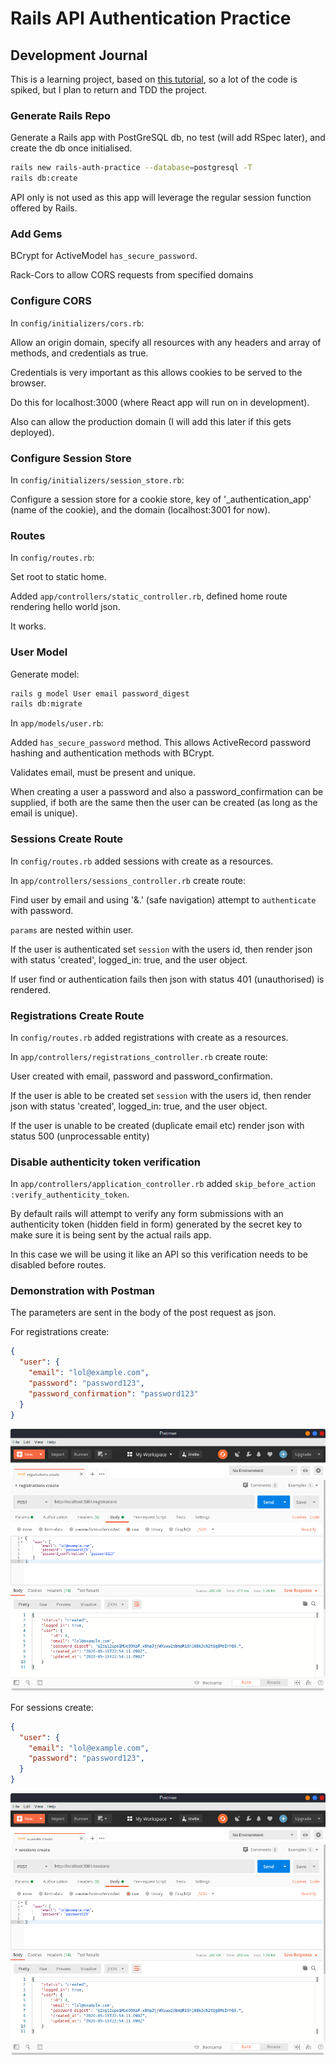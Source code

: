 # Rails API Authentication Practice

## Development Journal

This is a learning project, based on [this tutorial](https://www.youtube.com/playlist?list=PLgYiyoyNPrv_yNp5Pzsx0A3gQ8-tfg66j), so a lot of the code is spiked, but I plan to return and TDD the project.

### Generate Rails Repo

Generate a Rails app with PostGreSQL db, no test (will add RSpec later), and create the db once initialised.

```bash
rails new rails-auth-practice --database=postgresql -T
rails db:create
```

API only is not used as this app will leverage the regular session function offered by Rails.

### Add Gems

BCrypt for ActiveModel `has_secure_password`.

Rack-Cors to allow CORS requests from specified domains

### Configure CORS

In `config/initializers/cors.rb`:

Allow an origin domain, specify all resources with any headers and array of methods, and credentials as true.

Credentials is very important as this allows cookies to be served to the browser.

Do this for localhost:3000 (where React app will run on in development).

Also can allow the production domain (I will add this later if this gets deployed).

### Configure Session Store

In `config/initializers/session_store.rb`:

Configure a session store for a cookie store, key of '_authentication_app' (name of the cookie), and the domain (localhost:3001 for now).

### Routes

In `config/routes.rb`:

Set root to static home.

Added `app/controllers/static_controller.rb`, defined home route rendering hello world json.

It works.

### User Model

Generate model:

```bash
rails g model User email password_digest
rails db:migrate
```

In `app/models/user.rb`:

Added `has_secure_password` method. This allows ActiveRecord password hashing and authentication methods with BCrypt.

Validates email, must be present and unique.

When creating a user a password and also a password_confirmation can be supplied, if both are the same then the user can be created (as long as the email is unique).

### Sessions Create Route

In `config/routes.rb` added sessions with create as a resources.

In `app/controllers/sessions_controller.rb` create route:

Find user by email and using '&.' (safe navigation) attempt to `authenticate` with password.

`params` are nested within user.

If the user is authenticated set `session` with the users id, then render json with status 'created', logged_in: true, and the user object.

If user find or authentication fails then json with status 401 (unauthorised) is rendered.

### Registrations Create Route

In `config/routes.rb` added registrations with create as a resources.

In `app/controllers/registrations_controller.rb` create route:

User created with email, password and password_confirmation.

If the user is able to be created set `session` with the users id, then render json with status 'created', logged_in: true, and the user object.

If the user is unable to be created (duplicate email etc) render json with status 500 (unprocessable entity)

### Disable authenticity token verification

In `app/controllers/application_controller.rb` added `skip_before_action :verify_authenticity_token`.

By default rails will attempt to verify any form submissions with an authenticity token (hidden field in form) generated by the secret key to make sure it is being sent by the actual rails app.

In this case we will be using it like an API so this verification needs to be disabled before routes.

### Demonstration with Postman

The parameters are sent in the body of the post request as json.

For registrations create:

```json
{
  "user": {
    "email": "lol@example.com",
    "password": "password123",
    "password_confirmation": "password123"
  }
}
```

![Registrations create post request](images/Postman-registrations-create.png)

For sessions create:

```json
{
  "user": {
    "email": "lol@example.com",
    "password": "password123",
  }
}
```

![Sessions create post request](images/Postman-sessions-create.png)
